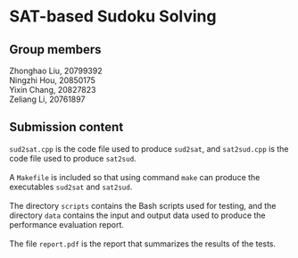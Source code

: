 # SAT-based Sudoku Solving

## Group members
Zhonghao Liu, 20799392\
Ningzhi Hou, 20850175\
Yixin Chang, 20827823\
Zeliang Li, 20761897

## Submission content
```sud2sat.cpp``` is the code file used to produce ```sud2sat```, and ```sat2sud.cpp``` is the code file used to produce ```sat2sud```. \
\
A ```Makefile``` is included so that using command ```make``` can produce the executables ```sud2sat``` and ```sat2sud```.\
\
The directory ```scripts``` contains the Bash scripts used for testing, and the directory ```data``` contains the input and output data used to produce the performance evaluation report.\
\
The file ```report.pdf``` is the report that summarizes the results of the tests.
